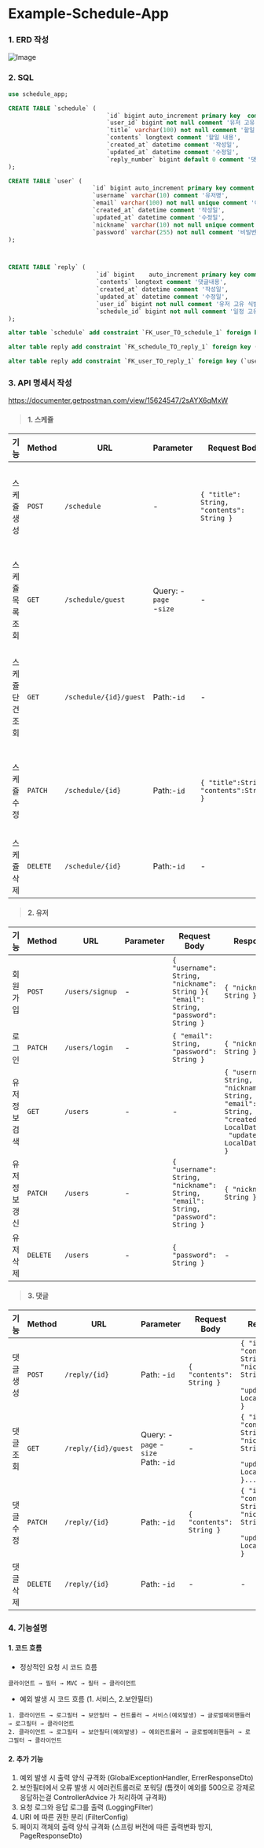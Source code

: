 # Example-Schedule-App

### 1. ERD 작성
![Image](https://github.com/user-attachments/assets/0c665b14-b653-4c62-95a2-43ee5cba58e2)

### 2. SQL
```sql
use schedule_app;

CREATE TABLE `schedule` (
                            `id` bigint auto_increment primary key 	comment '고유값',
                            `user_id` bigint not null comment '유저 고유 식별자',
                            `title`	varchar(100) not null comment '할일 제목',
                            `contents` longtext	comment '할일 내용',
                            `created_at` datetime comment '작성일',
                            `updated_at` datetime comment '수정일',
                            `reply_number` bigint default 0 comment '댓글 개수'
);

CREATE TABLE `user` (
                        `id` bigint	auto_increment primary key comment '고유값',
                        `username` varchar(10) comment '유저명',
                        `email`	varchar(100) not null unique comment '이메일',
                        `created_at` datetime comment '작성일',
                        `updated_at` datetime comment '수정일',
                        `nickname` varchar(10) not null unique comment '닉네임',
                        `password` varchar(255) not null comment '비밀번호'
);



CREATE TABLE `reply` (
                         `id` bigint	auto_increment primary key comment '고유값',
                         `contents` longtext comment '댓글내용',
                         `created_at` datetime comment '작성일',
                         `updated_at` datetime comment '수정일',
                         `user_id` bigint not null comment '유저 고유 식별자',
                         `schedule_id` bigint not null comment '일정 고유 식별자'
);

alter table `schedule` add constraint `FK_user_TO_schedule_1` foreign key (`user_id`) references `user` (`id`);

alter table reply add constraint `FK_schedule_TO_reply_1` foreign key (`schedule_id`) references schedule (id);

alter table reply add constraint `FK_user_TO_reply_1` foreign key (`user_id`) references user (id);


```

### 3. API 명세서 작성
https://documenter.getpostman.com/view/15624547/2sAYX6qMxW

>#### 1. 스케쥴

|기능|Method| URL                    |Parameter| Request Body                                    | Response                                                                                                                                                                      |상태코드|
|--|--|------------------------|--|-------------------------------------------------|-------------------------------------------------------------------------------------------------------------------------------------------------------------------------------|--|
|스케쥴 생성|`POST`| `/schedule`            |-| `{ "title": String, `<br>`"contents": String }` | `{ "nickname": String, `<br>`"title": String, `<br>`"contents": String, `<br>`"created_at": LocalDateTime,`<br>` "updated_at": LocalDateTime }`                               |`201 Created`|
|스케쥴 목록 조회|`GET`| `/schedule/guest`      |Query: -`page` <br>-`size`| - | `[{ "nickname": String, `<br>`"title": String, `<br>`"contents": String, `<br>`"created_at": LocalDateTime, `<br>`"updated_at": LocalDateTime `<br>`"replyNumber": int }...]` |`200 OK`|
|스케쥴 단건 조회|`GET`| `/schedule/{id}/guest` |Path:-`id`| -                                               | `{ "nickname": String, `<br>`"title": String, `<br>`"contents": String, `<br>`"created_at": LocalDateTime,`<br>` "updated_at": LocalDateTime `<br>`"replyNumber": int }`                               |`200 OK`|
|스케쥴 수정|`PATCH`| `/schedule/{id}`       |Path:-`id`| `{ "title":String, "contents":String }`         | `{ "nickname": String, `<br>`"title": String, `<br>`"contents": String, `<br>`"created_at": LocalDateTime,`<br>` "updated_at": LocalDateTime }`                               |`200 OK`|
|스케쥴 삭제|`DELETE`| `/schedule/{id}`       |Path:-`id`| -                                               | -                                                                                                                                                                             |`200 OK`|

>#### 2. 유저

|기능|Method|URL|Parameter| Request Body                                    |Response|상태코드|
|--|--|--|--|-------------------------------------------------|--|--|
|회원가입|`POST`|`/users/signup`|-| `{ "username": String, `<br>`"nickname": String }{ "email": String, `<br>`"password": String }`|`{ "nickname": String }`|`201 Created`|
|로그인|`PATCH`|`/users/login`|-| `{ "email": String, `<br>`"password": String }`|`{ "nickname": String }`|`202 Accepted`|
|유저정보 검색|`GET`|`/users`|-|-|`{ "username": String, `<br>`"nickname": String, `<br>`"email": String, `<br>`"created_at": LocalDateTime,`<br>` "updated_at": LocalDateTime }`|`200 OK`|
|유저정보 갱신|`PATCH`|`/users`|-| `{ "username": String, `<br>`"nickname": String, `<br>`"email": String, `<br>`"password": String }` |`{ "nickname": String }`|`200 OK`|
|유저 삭제|`DELETE`|`/users`|-| `{ "password": String }` |-|`200 OK`|

>#### 3. 댓글

|기능|Method| URL                 |Parameter| Request Body |Response|상태코드|
|--|--|---------------------|--|-------------------------------------------------|--|--|
|댓글 생성|`POST`| `/reply/{id}`       |Path: -`id`| `{ "contents": String }` |`{ "id": Long,`<br>`"contents": String, `<br>` "nickname": String, `<br>` "updated_at": LocalDateTime }` | `201 Created`|
|댓글 조회|`GET`| `/reply/{id}/guest` |Query: -`page` - `size` <br> Path: -`id`| - |`{ "id": Long,`<br>`"contents": String, `<br>` "nickname": String, `<br>` "updated_at": LocalDateTime }...]`|`200 OK`|
|댓글 수정|`PATCH`| `/reply/{id}`       |Path: -`id`| `{ "contents": String }`|`{ "id": Long,`<br>`"contents": String, `<br>` "nickname": String, `<br>` "updated_at": LocalDateTime }`|`200 OK`|
|댓글 삭제|`DELETE`| `/reply/{id}`       |Path: -`id`| - |-|`200 OK`|


### 4. 기능설명

#### 1. 코드 흐름
- 정상적인 요청 시 코드 흐름
```
클라이언트 → 필터 → MVC → 필터 → 클라이언트
```

- 예외 발생 시 코드 흐름 (1. 서비스, 2.보안필터)
```
1. 클라이언트 → 로그필터 → 보안필터 → 컨트롤러 → 서비스(예외발생) → 글로벌예외핸들러 → 로그필터 → 클라이언트
2. 클라이언트 → 로그필터 → 보안필터(예외발생) → 예외컨트롤러 → 글로벌예외핸들러 → 로그필터 → 클라이언트
```
#### 2. 추가 기능

1. 예외 발생 시 출력 양식 규격화 (GlobalExceptionHandler, ErrerResponseDto)
2. 보안필터에서 오류 발생 시 에러컨트롤러로 포워딩 (톰캣이 예외를 500으로 강제로 응답하는걸 ControllerAdvice 가 처리하여 규격화)
3. 요청 로그와 응답 로그를 출력 (LoggingFilter)
4. URI 에 따른 권한 분리 (FilterConfig)
5. 페이지 객체의 출력 양식 규격화 (스프링 버전에 따른 출력변화 방지, PageResponseDto)
